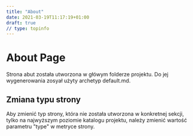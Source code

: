 ```yaml
---
title: "About"
date: 2021-03-19T11:17:19+01:00
draft: true
// type: topinfo
---
```


# About Page

Strona abut została utworzona w główym folderze projektu. 
Do jej wygenerowania zosyał użyty archetyp default.md.


## Zmiana typu strony

Aby zmienić typ strony, która nie została utworzona w konkretnej sekcji, 
tylko na najwyższym poziomie katalogu projektu,
należy zmienić wartość parametru "type" w metryce strony.  
